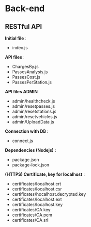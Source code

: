 # Back-end

## RESTful API
**Initial file** :
- index.js

**API files** :
- ChargesBy.js
- PassesAnalysis.js
- PassesCost.js
- PassesPerStation.js

**API files ADMIN**
- admin/healthcheck.js
- admin/resetpasses.js
- admin/resetstations.js
- admin/resetvehicles.js
- admin/UploadData.js

**Connection with DB** :
- connect.js

**Dependencies (Nodejs)** :
- package.json
- package-lock.json

**(HTTPS) Certificate, key for localhost** :
- certificates/localhost.crt
- certificates/localhost.csr
- certificates/hocalhost.decrypted.key
- certificates/localhost.ext
- certificates/localhost.key
- certificates/CA.key
- certificates/CA.pem
- certificates/CA.srl

